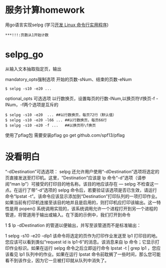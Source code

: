 # 服务计算homework
用go语言实现selpg (学习[开发 Linux 命令行实用程序](https://www.ibm.com/developerworks/cn/linux/shell/clutil/index.html))


````
***!!!:页数从1开始计数
````
# selpg_go

从输入文本抽取指定页，输出

mandatory_opts强制选项
开始的页数-sNum、结束的页数-eNum
````
$ selpg -s10 -e20 ...
````

optional_opts 可选选项
以行数换页，设置每页的行数-lNum,以换页符\f换页-f
-lNum，-f两个选项是互斥的
````
$ selpg -s10 -e20  ... ##以行数换页，每页72行（默认值）
$ selpg -s10 -e20 -l66 ... ##以行数换页，每页66行
$ selpg -s10 -e20 -f ...   ##以换页符\f换页
````

使用了pflag包
需要安装pflag
go get github.com/spf13/pflag
# 没看明白

“-dDestination”可选选项：
selpg 还允许用户使用“-dDestination”选项将选定的页直接发送至打印机。这里，“Destination”应该是 lp 命令“-d”选项（请参阅“man lp”）可接受的打印目的地名称。该目的地应该存在 ― selpg 不检查这一点。在运行了带“-d”选项的 selpg 命令后，若要验证该选项是否已生效，请运行命令“lpstat -t”。该命令应该显示添加到“Destination”打印队列的一项打印作业。如果当前有打印机连接至该目的地并且是启用的，则打印机应打印该输出。这一特性是用 popen() 系统调用实现的，该系统调用允许一个进程打开到另一个进程的管道，将管道用于输出或输入。在下面的示例中，我们打开到命令

1
$ lp -dDestination
的管道以便输出，并写至该管道而不是标准输出：

1
selpg -s10 -e20 -dlp1
该命令将选定的页作为打印作业发送至 lp1 打印目的地。您应该可以看到类似“request id is lp1-6”的消息。该消息来自 lp 命令；它显示打印作业标识。如果在运行 selpg 命令之后立即运行命令 lpstat -t | grep lp1 ，您应该看见 lp1 队列中的作业。如果在运行 lpstat 命令前耽搁了一些时间，那么您可能看不到该作业，因为它一旦被打印就从队列中消失了。
